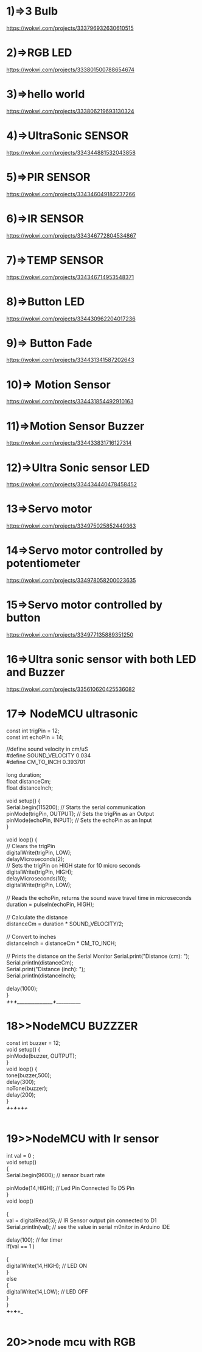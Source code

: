 # 1)=>3 Bulb</br>
https://wokwi.com/projects/333796932630610515</br>


# 2)=>RGB LED</br>
https://wokwi.com/projects/333801500788654674</br>

# 3)=>hello world</br>
https://wokwi.com/projects/333806219693130324</br>

# 4)=>UltraSonic SENSOR</br>
https://wokwi.com/projects/334344881532043858</br>

# 5)=>PIR SENSOR</br>
https://wokwi.com/projects/334346049182237266</br>

# 6)=>IR SENSOR</br>
https://wokwi.com/projects/334346772804534867</br>

# 7)=>TEMP SENSOR</br>
https://wokwi.com/projects/334346714953548371</br>

# 8)=>Button LED</br>
https://wokwi.com/projects/334430962204017236</br>

# 9)=> Button Fade</br>
https://wokwi.com/projects/334431341587202643</br>

# 10)=>  Motion Sensor</br>
 https://wokwi.com/projects/334431854492910163</br>

# 11)=>Motion Sensor Buzzer </br>
https://wokwi.com/projects/334433831716127314</br>

# 12)=>Ultra Sonic sensor LED</br>
https://wokwi.com/projects/334434440478458452 </br>

# 13=>Servo motor</br>
https://wokwi.com/projects/334975025852449363</br>

# 14=>Servo motor controlled by potentiometer</br>
https://wokwi.com/projects/334978058200023635</br>

# 15=>Servo motor controlled by button</br>
https://wokwi.com/projects/334977135889351250</br>

# 16=>Ultra sonic sensor with both LED and Buzzer</br>
https://wokwi.com/projects/335610620425536082</br>

# 17=> NodeMCU ultrasonic</br>
const int trigPin = 12;</br>
const int echoPin = 14;</br>

//define sound velocity in cm/uS</br>
#define SOUND_VELOCITY 0.034</br>
#define CM_TO_INCH 0.393701</br>
</br>
long duration;</br>
float distanceCm;</br>
float distanceInch;</br>
</br>
void setup() {</br>
  Serial.begin(115200); // Starts the serial communication</br>
  pinMode(trigPin, OUTPUT); // Sets the trigPin as an Output</br>
  pinMode(echoPin, INPUT); // Sets the echoPin as an Input</br>
}</br>
</br>
void loop() {</br>
  // Clears the trigPin</br>
  digitalWrite(trigPin, LOW);</br>
  delayMicroseconds(2);</br>
  // Sets the trigPin on HIGH state for 10 micro seconds</br>
  digitalWrite(trigPin, HIGH);</br>
  delayMicroseconds(10);</br>
  digitalWrite(trigPin, LOW);</br>
  </br>
  // Reads the echoPin, returns the sound wave travel time in microseconds</br>
  duration = pulseIn(echoPin, HIGH);</br>
  </br>
  // Calculate the distance</br>
  distanceCm = duration * SOUND_VELOCITY/2;</br>
  </br>
  // Convert to inches</br>
  distanceInch = distanceCm * CM_TO_INCH;</br>
  </br>
  // Prints the distance on the Serial Monitor
  Serial.print("Distance (cm): ");</br>
  Serial.println(distanceCm);</br>
  Serial.print("Distance (inch): ");</br>
  Serial.println(distanceInch);</br>
  </br>
  delay(1000);</br>
}</br>
___+_______+_____________+______________+___________________</br>

# 18>>NodeMCU BUZZZER</br>
const int buzzer = 12;</br>
void setup() {</br>
 pinMode(buzzer, OUTPUT);</br>
}</br>
void loop() {</br>
  tone(buzzer,500);</br>
  delay(300);</br>
  noTone(buzzer);</br>
  delay(200);</br>
}</br>
___+___+___+___+___+__+_</br>
</br>
# 19>>NodeMCU with Ir sensor </br> 
 int val = 0 ;  </br> 
 void setup()  </br> 
 {  </br> 
   Serial.begin(9600); // sensor buart rate </br>  
   pinMode(14,HIGH);  // Led Pin Connected To D5 Pin    </br> 
 }  </br> 
 void loop()  </br>  
 {  </br> 
  val = digitalRead(5); // IR Sensor output pin connected to D1  </br> 
  Serial.println(val);  // see the value in serial m0nitor in Arduino IDE</br>   
  delay(100);      // for timer  </br> 
  if(val == 1 )</br>   
  {  </br> 
   digitalWrite(14,HIGH); // LED ON  </br> 
  }  </br> 
  else  </br> 
  {  </br> 
   digitalWrite(14,LOW); // LED OFF  </br> 
  }  </br> 
  }  </br> 
__+__+____+____+_</br> 
</br>
# 20>>node mcu with RGB </br> 

